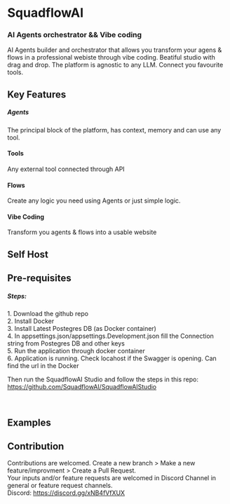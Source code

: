 <h1>SquadflowAI</h1>

<h3>AI Agents orchestrator && Vibe coding</h3> 

AI Agents builder and orchestrator that allows you transform your agens & flows in a professional webiste through vibe coding. Beatiful studio with drag and drop. The platform is agnostic to any LLM. Connect you favourite tools.

<h2>Key Features</h2>
<h5>Agents</h5>
The principal block of the platform, has context, memory and can use any tool.
<h4>Tools</h4>
Any external tool connected through API
<h4>Flows</h4>
Create any logic you need using Agents or just simple logic.
<h4>Vibe Coding</h4>
Transform you agents & flows into a usable website

<h2>Self Host</h2>
<h2>Pre-requisites </h2>
<h5>Steps:</h5>
1. Download the github repo
</br>
2. Install Docker
</br>
3. Install Latest Postegres DB (as Docker container)
</br>
4. In appsettings.json/appsettings.Development.json fill the Connection string from Postegres DB and other keys
</br>
5. Run the application through docker container
</br>
6. Application is running. Check locahost if the Swagger is opening. Can find the url in the Docker

Then run the SquadflowAI Studio and follow the steps in this repo: https://github.com/SquadflowAI/SquadflowAIStudio 

</br>
<h2>Examples</h2>

<h2>Contribution</h2>

Contributions are welcomed.
Create a new branch > Make a new feature/improvment > Create a Pull Request.
</br>
Your inputs and/or feature requests are welcomed in Discord Channel in general or feature request channels.
</br>
Discord: https://discord.gg/xNB4fVfXUX



